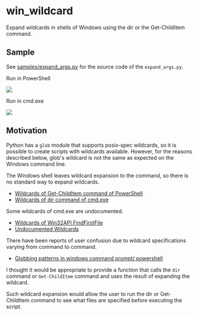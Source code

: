 win_wildcard
============

Expand wildcards in shells of Windows using the dir or the Get-ChildItem command.

## Sample

See [samples/expand_args.py](samples/expand_args.py) for the source code of the `expand_args.py`.

Run in PowerShell

![](images/run-in-powershell.png)

Run in cmd.exe

![](images/run-in-cmd.png)

## Motivation

Python has a `glob` module that supports posix-spec wildcards, so it is possible to create scripts with wildcards available. However, for the reasons described below, glob's wildcard is not the same as expected on the Windows command line.

The Windows shell leaves wildcard expansion to the command, so there is no standard way to expand wildcards.

* [Wildcards of Get-ChildItem command of PowerShell](https://docs.microsoft.com/en-us/powershell/module/microsoft.powershell.core/about/about_wildcards?view=powershell-7.2)
* [Wildcards of dir command of cmd.exe](https://docs.microsoft.com/en-us/windows-server/administration/windows-commands/dir)

Some wildcards of cmd.exe are undocumented.

* [Wildcards of Win32API FindFirstFile](https://stackoverflow.com/questions/2563316/findfirstfileex-wildcard-characters)
* [Undocumented Wildcards](https://vs-rennweg.ksn.at/allmann/allgemeines/1/scripts%20kommandozeile/Windows%20CMD%20Shell%20Command%20Line%20Syntax/Wildcards%20_%20Windows%20CMD%20_%20SS64.com.html)

There have been reports of user confusion due to wildcard specifications varying from command to command.

* [Globbing patterns in windows command prompt/ powershell](https://stackoverflow.com/questions/72434739/globbing-patterns-in-windows-command-prompt-powershell)

I thought it would be appropriate to provide a function that calls the `dir` command or `Get-ChildItem` command and uses the result of expanding the wildcard.

Such wildcard expansion would allow the user to run the dir or Get-ChildItem command to see what files are specified before executing the script.
